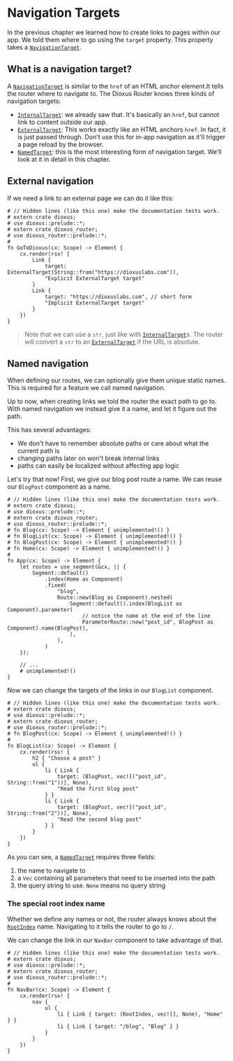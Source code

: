 # Navigation Targets
In the previous chapter we learned how to create links to pages within our app.
We told them where to go using the `target` property. This property takes a
[`NavigationTarget`].

## What is a navigation target?
A [`NavigationTarget`] is similar to the `href` of an HTML anchor element.It
tells the router where to navigate to. The Dioxus Router knows three kinds of
navigation targets:
- [`InternalTarget`]: we already saw that. It's basically an `href`, but cannot
  link to content outside our app.
- [`ExternalTarget`]: This works exactly like an HTML anchors `href`. In fact,
  it is just passed through. Don't use this for in-app navigation as it'll
  trigger a page reload by the browser.
- [`NamedTarget`]: this is the most interesting form of navigation target. We'll look
  at it in detail in this chapter.

## External navigation
If we need a link to an external page we can do it like this:
```rust,no_run
# // Hidden lines (like this one) make the documentation tests work.
# extern crate dioxus;
# use dioxus::prelude::*;
# extern crate dioxus_router;
# use dioxus_router::prelude::*;
#
fn GoToDioxus(cx: Scope) -> Element {
    cx.render(rsx! {
        Link {
            target: ExternalTarget(String::from("https://dioxuslabs.com")),
            "Explicit ExternalTarget target"
        }
        Link {
            target: "https://dioxuslabs.com", // short form
            "Implicit ExternalTarget target"
        }
    })
}
```

> Note that we can use a `str`, just like with [`InternalTarget`]s. The router
> will convert a `str` to an [`ExternalTarget`] if the URL is absolute.

## Named navigation
When defining our routes, we can optionally give them unique static names. This
is required for a feature we call named navigation.

Up to now, when creating links we told the router the exact path to go to. With
named navigation we instead give it a name, and let it figure out the path.

This has several advantages:
- We don't have to remember absolute paths or care about what the current path
  is
- changing paths later on won't break internal links
- paths can easily be localized without affecting app logic

Let's try that now! First, we give our blog post route a name. We can reuse our
`BlogPost` component as a name.
```rust,no_run
# // Hidden lines (like this one) make the documentation tests work.
# extern crate dioxus;
# use dioxus::prelude::*;
# extern crate dioxus_router;
# use dioxus_router::prelude::*;
# fn Blog(cx: Scope) -> Element { unimplemented!() }
# fn BlogList(cx: Scope) -> Element { unimplemented!() }
# fn BlogPost(cx: Scope) -> Element { unimplemented!() }
# fn Home(cx: Scope) -> Element { unimplemented!() }
#
fn App(cx: Scope) -> Element {
    let routes = use_segment(&cx, || {
        Segment::default()
            .index(Home as Component)
            .fixed(
                "blog",
                Route::new(Blog as Component).nested(
                    Segment::default().index(BlogList as Component).parameter(
                        // notice the name at the end of the line
                        ParameterRoute::new("post_id", BlogPost as Component).name(BlogPost),
                    ),
                ),
            )
    });

    // ...
    # unimplemented!()
}
```

Now we can change the targets of the links in our `BlogList` component.
```rust,no_run
# // Hidden lines (like this one) make the documentation tests work.
# extern crate dioxus;
# use dioxus::prelude::*;
# extern crate dioxus_router;
# use dioxus_router::prelude::*;
# fn BlogPost(cx: Scope) -> Element { unimplemented!() }
#
fn BlogList(cx: Scope) -> Element {
    cx.render(rsx! {
        h2 { "Choose a post" }
        ul {
            li { Link {
                target: (BlogPost, vec![("post_id", String::from("1"))], None),
                "Read the first blog post"
            } }
            li { Link {
                target: (BlogPost, vec![("post_id", String::from("2"))], None),
                "Read the second blog post"
            } }
        }
    })
}
```

As you can see, a [`NamedTarget`] requires three fields:
1. the name to navigate to
2. a `Vec` containing all parameters that need to be inserted into the path
3. the query string to use. `None` means no query string


### The special root index name
Whether we define any names or not, the router always knows about the
[`RootIndex`] name. Navigating to it tells the router to go to `/`.

We can change the link in our `NavBar` component to take advantage of that.
```rust,no_run
# // Hidden lines (like this one) make the documentation tests work.
# extern crate dioxus;
# use dioxus::prelude::*;
# extern crate dioxus_router;
# use dioxus_router::prelude::*;
#
fn NavBar(cx: Scope) -> Element {
    cx.render(rsx! {
        nav {
            ul {
                li { Link { target: (RootIndex, vec![], None), "Home" } }
                li { Link { target: "/blog", "Blog" } }
            }
        }
    })
}
```


[`ExternalTarget`]: https://docs.rs/dioxus-router/latest/dioxus_router/navigation/enum.NavigationTarget.html#variant.ExternalTarget
[`InternalTarget`]: https://docs.rs/dioxus-router/latest/dioxus_router/navigation/enum.NavigationTarget.html#variant.InternalTarget
[`NamedTarget`]: https://docs.rs/dioxus-router/latest/dioxus_router/navigation/enum.NavigationTarget.html#variant.NamedTarget
[`NavigationTarget`]: https://docs.rs/dioxus-router/latest/dioxus_router/navigation/enum.NavigationTarget.html
[`RootIndex`]: https://docs.rs/dioxus-router/latest/dioxus_router/names/struct.RootIndex.html

